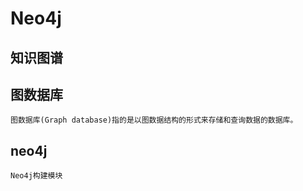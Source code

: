 # Neo4j

## 知识图谱

## 图数据库
```text
图数据库(Graph database)指的是以图数据结构的形式来存储和查询数据的数据库。

```

## neo4j
```text
Neo4j构建模块


```